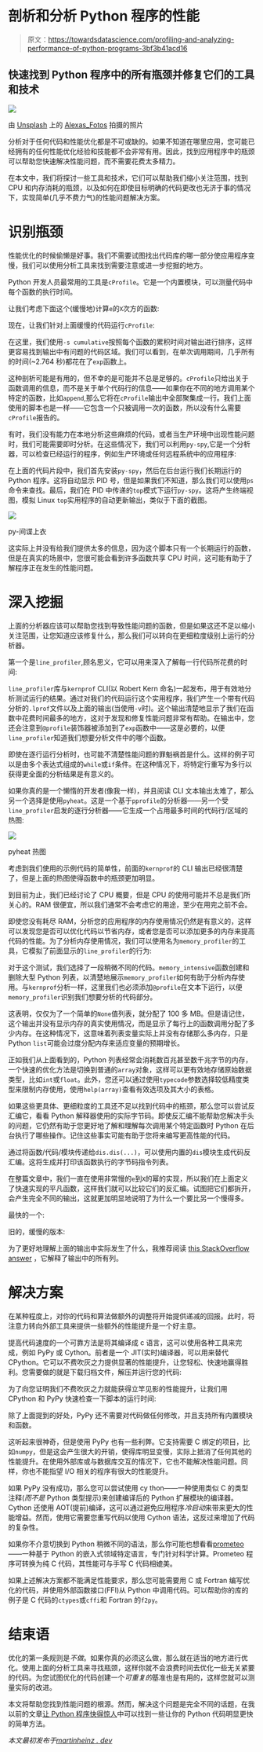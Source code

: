 # 剖析和分析 Python 程序的性能

> 原文：<https://towardsdatascience.com/profiling-and-analyzing-performance-of-python-programs-3bf3b41acd16>

## 快速找到 Python 程序中的所有瓶颈并修复它们的工具和技术

![](img/eafb7d4ffcb55298615ce8b7d4717161.png)

由 [Unsplash](https://unsplash.com/?utm_source=unsplash&utm_medium=referral&utm_content=creditCopyText) 上的 [Alexas_Fotos](https://unsplash.com/@alexas_fotos?utm_source=unsplash&utm_medium=referral&utm_content=creditCopyText) 拍摄的照片

分析对于任何代码和性能优化都是不可或缺的。如果不知道在哪里应用，您可能已经拥有的任何性能优化经验和技能都不会非常有用。因此，找到应用程序中的瓶颈可以帮助您快速解决性能问题，而不需要花费太多精力。

在本文中，我们将探讨一些工具和技术，它们可以帮助我们缩小关注范围，找到 CPU 和内存消耗的瓶颈，以及如何在即使目标明确的代码更改也无济于事的情况下，实现简单(几乎不费力气)的性能问题解决方案。

# 识别瓶颈

性能优化的时候偷懒是好事。我们不需要试图找出代码库的哪一部分使应用程序变慢，我们可以使用分析工具来找到需要注意或进一步挖掘的地方。

Python 开发人员最常用的工具是`cProfile`。它是一个内置模块，可以测量代码中每个函数的执行时间。

让我们考虑下面这个(缓慢地)计算`e`的`X`次方的函数:

现在，让我们针对上面缓慢的代码运行`cProfile`:

在这里，我们使用`-s cumulative`按照每个函数的累积时间对输出进行排序，这样更容易找到输出中有问题的代码区域。我们可以看到，在单次调用期间，几乎所有的时间(~2.764 秒)都花在了`exp`函数上。

这种剖析可能是有用的，但不幸的是可能并不总是足够的。`cProfile`只给出关于函数调用的信息，而不是关于单个代码行的信息——如果你在不同的地方调用某个特定的函数，比如`append`,那么它将在`cProfile`输出中全部聚集成一行。我们上面使用的脚本也是一样——它包含一个只被调用一次的函数，所以没有什么需要`cProfile`报告的。

有时，我们没有能力在本地分析这些麻烦的代码，或者当生产环境中出现性能问题时，我们可能需要即时分析。在这些情况下，我们可以利用`py-spy`,它是一个分析器，可以检查已经运行的程序，例如生产环境或任何远程系统中的应用程序:

在上面的代码片段中，我们首先安装`py-spy`，然后在后台运行我们长期运行的 Python 程序。这将自动显示 PID 号，但是如果我们不知道，那么我们可以使用`ps`命令来查找。最后，我们在 PID 中传递的`top`模式下运行`py-spy`。这将产生终端视图，模拟 Linux `top`实用程序的自动更新输出，类似于下面的截图。

![](img/92924fff6df6d4e7c1dd4c1805bcbd78.png)

py-间谍上衣

这实际上并没有给我们提供太多的信息，因为这个脚本只有一个长期运行的函数，但是在真实的场景中，您很可能会看到许多函数共享 CPU 时间，这可能有助于了解程序正在发生的性能问题。

# 深入挖掘

上面的分析器应该可以帮助您找到导致性能问题的函数，但是如果这还不足以缩小关注范围，让您知道应该修复什么，那么我们可以转向在更细粒度级别上运行的分析器。

第一个是`line_profiler`,顾名思义，它可以用来深入了解每一行代码所花费的时间:

`line_profiler`库与`kernprof` CLI(以 Robert Kern 命名)一起发布，用于有效地分析测试运行的结果。通过对我们的代码运行这个实用程序，我们产生一个带有代码分析的`.lprof`文件以及上面的输出(当使用`-v`时)。这个输出清楚地显示了我们在函数中花费时间最多的地方，这对于发现和修复性能问题非常有帮助。在输出中，您还会注意到`@profile`装饰器被添加到了`exp`函数中——这是必要的，以便`line_profiler`知道我们想要分析文件中的哪个函数。

即使在逐行运行分析时，也可能不清楚性能问题的罪魁祸首是什么。这样的例子可以是由多个表达式组成的`while`或`if`条件。在这种情况下，将特定行重写为多行以获得更全面的分析结果是有意义的。

如果你真的是一个懒惰的开发者(像我一样)，并且阅读 CLI 文本输出太难了，那么另一个选择是使用`pyheat`。这是一个基于`pprofile`的分析器——另一个受`line_profiler`启发的逐行分析器——它生成一个占用最多时间的代码行/区域的热图:

![](img/7f221e6a6eba01a3d791d255e0c1574e.png)

pyheat 热图

考虑到我们使用的示例代码的简单性，前面的`kernprof`的 CLI 输出已经很清楚了，但是上面的热图使得函数中的瓶颈更加明显。

到目前为止，我们已经讨论了 CPU 概要，但是 CPU 的使用可能并不总是我们所关心的。RAM 很便宜，所以我们通常不会考虑它的用途，至少在用完之前不会。

即使您没有耗尽 RAM，分析您的应用程序的内存使用情况仍然是有意义的，这样可以发现您是否可以优化代码以节省内存，或者您是否可以添加更多的内存来提高代码的性能。为了分析内存使用情况，我们可以使用名为`memory_profiler`的工具，它模拟了前面显示的`line_profiler`的行为:

对于这个测试，我们选择了一段稍微不同的代码。`memory_intensive`函数创建和删除大型 Python 列表，以清楚地展示`memory_profiler`如何有助于分析内存使用。与`kernprof`分析一样，这里我们也必须添加`@profile`在文本下运行，以便`memory_profiler`识别我们想要分析的代码部分。

这表明，仅仅为了一个简单的`None`值列表，就分配了 100 多 MB。但是请记住，这个输出并没有显示内存的真实使用情况，而是显示了每行上的函数调用分配了多少内存。在这种情况下，这意味着列表变量实际上并没有存储那么多内存，只是 Python `list`可能会过度分配内存来适应变量的预期增长。

正如我们从上面看到的，Python 列表经常会消耗数百兆甚至数千兆字节的内存，一个快速的优化方法是切换到普通的`array`对象，这样可以更有效地存储原始数据类型，比如`int`或`float`。此外，您还可以通过使用`typecode`参数选择较低精度类型来限制内存使用，使用`help(array)`查看有效选项及其大小的表格。

如果这些更具体、更细粒度的工具还不足以找到代码中的瓶颈，那么您可以尝试反汇编它，看看 Python 解释器使用的实际字节码。即使反汇编不能帮助您解决手头的问题，它仍然有助于您更好地了解和理解每次调用某个特定函数时 Python 在后台执行了哪些操作。记住这些事实可能有助于您将来编写更高性能的代码。

通过将函数/代码/模块传递给`dis.dis(...)`，可以使用内置的`dis`模块生成代码反汇编。这将生成并打印该函数执行的字节码指令列表。

在整篇文章中，我们一直在使用非常慢的`e`到`X`的幂的实现，所以我们在上面定义了快速实现的平凡函数，这样我们就可以比较它们的反汇编。试图把它们都拆开，会产生完全不同的输出，这就更加明显地说明了为什么一个要比另一个慢得多。

最快的一个:

旧的，缓慢的版本:

为了更好地理解上面的输出中实际发生了什么，我推荐阅读 [this StackOverflow answer](https://stackoverflow.com/a/47529318) ，它解释了输出中的所有列。

# 解决方案

在某种程度上，对你的代码和算法做额外的调整将开始提供递减的回报。此时，将注意力转向外部工具来提供一些额外的性能提升是一个好主意。

提高代码速度的一个可靠方法是将其编译成 c 语言，这可以使用各种工具来完成，例如 PyPy 或 Cython。前者是一个 JIT(实时)编译器，可以用来替代 CPython。它可以不费吹灰之力提供显著的性能提升，让您轻松、快速地赢得胜利。您需要做的就是下载归档文件，解压并运行您的代码:

为了向您证明我们不费吹灰之力就能获得立竿见影的性能提升，让我们用 CPython 和 PyPy 快速检查一下脚本的运行时间:

除了上面提到的好处，PyPy 还不需要对代码做任何修改，并且支持所有内置模块和函数。

这听起来很神奇，但是使用 PyPy 也有一些利弊。它支持需要 C 绑定的项目，比如`numpy`，但是这会产生很大的开销，使得库明显变慢，实际上抵消了任何其他的性能提升。在使用外部库或与数据库交互的情况下，它也不能解决性能问题。同样，你也不能指望 I/O 相关的程序有很大的性能提升。

如果 PyPy 没有成功，那么您可以尝试使用 cy thon——一种使用类似 C 的类型注释(*而不是* Python 类型提示)来创建编译后的 Python 扩展模块的编译器。Cython 还使用 AOT(提前)编译，这可以通过避免应用程序*冷启动*来带来更大的性能增益。然而，使用它需要您重写代码以使用 Cython 语法，这反过来增加了代码的复杂性。

如果你不介意切换到 Python 稍微不同的语法，那么你可能也想看看[prometeo](https://github.com/zanellia/prometeo)——一种基于 Python 的嵌入式领域特定语言，专门针对科学计算。Prometeo 程序可转换为纯 C 代码，其性能可与手写 C 代码相媲美。

如果上述解决方案都不能满足性能要求，那么您可能需要用 C 或 Fortran 编写优化的代码，并使用外部函数接口(FFI)从 Python 中调用代码。可以帮助你的库的例子是 C 代码的`ctypes`或`cffi`和 Fortran 的`f2py`。

# 结束语

优化的第一条规则是*不做*。如果你真的必须这么做，那么就在适当的地方进行优化。使用上面的分析工具来寻找瓶颈，这样你就不会浪费时间去优化一些无关紧要的代码。为您试图优化的代码创建一个*可重复的*基准也是有用的，这样您就可以测量实际的改进。

本文将帮助您找到性能问题的根源。然而，解决这个问题是完全不同的话题，在我以前的文章[让 Python 程序快得惊人](/making-python-programs-blazingly-fast-c1cd79bd1b32)中可以找到一些让你的 Python 代码明显更快的简单方法。

*本文最初发布于*[*martinheinz . dev*](https://martinheinz.dev/blog/64?utm_source=medium&utm_medium=referral&utm_campaign=blog_post_64)

</speeding-up-container-image-builds-with-remote-cache-c72577317886>  </the-unknown-features-of-pythons-operator-module-1ad9075d9536>  </functools-the-power-of-higher-order-functions-in-python-8e6e61c6e4e4> 